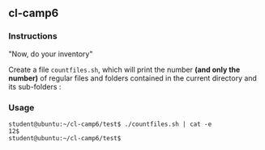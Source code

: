 ## cl-camp6

### Instructions

"Now, do your inventory"

Create a file `countfiles.sh`, which will print the number **(and only the number)** of regular files and folders contained in the current directory and its sub-folders :

### Usage

```console
student@ubuntu:~/cl-camp6/test$ ./countfiles.sh | cat -e
12$
student@ubuntu:~/cl-camp6/test$
```
